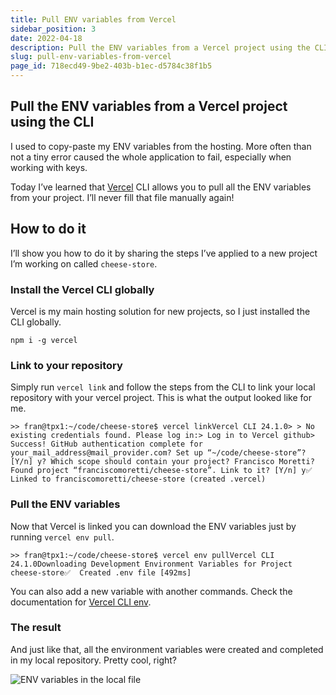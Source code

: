 ```yaml
---
title: Pull ENV variables from Vercel
sidebar_position: 3
date: 2022-04-18
description: Pull the ENV variables from a Vercel project using the CLI.
slug: pull-env-variables-from-vercel
page_id: 718ecd49-9be2-403b-b1ec-d5784c38f1b5
---
```




## Pull the ENV variables from a Vercel project using the CLI


I used to copy-paste my ENV variables from the hosting. More often than not a tiny error caused the whole application to fail, especially when working with keys.


Today I’ve learned that [Vercel](https://vercel.com/) CLI allows you to pull all the ENV variables from your project. I’ll never fill that file manually again!


## How to do it


I’ll show you how to do it by sharing the steps I’ve applied to a new project I’m working on called `cheese-store`.


### Install the Vercel CLI globally


Vercel is my main hosting solution for new projects, so I just installed the CLI globally.


```shell
npm i -g vercel
```


### Link to your repository


Simply run `vercel link` and follow the steps from the CLI to link your local repository with your vercel project. This is what the output looked like for me.


```shell
>> fran@tpx1:~/code/cheese-store$ vercel linkVercel CLI 24.1.0> > No existing credentials found. Please log in:> Log in to Vercel github> Success! GitHub authentication complete for your_mail_address@mail_provider.com? Set up “~/code/cheese-store”? [Y/n] y? Which scope should contain your project? Francisco Moretti? Found project “franciscomoretti/cheese-store”. Link to it? [Y/n] y✅  Linked to franciscomoretti/cheese-store (created .vercel)
```


### Pull the ENV variables


Now that Vercel is linked you can download the ENV variables just by running `vercel env pull`.


```shell
>> fran@tpx1:~/code/cheese-store$ vercel env pullVercel CLI 24.1.0Downloading Development Environment Variables for Project cheese-store✅  Created .env file [492ms]
```


You can also add a new variable with another commands. Check the documentation for [Vercel CLI env](https://vercel.com/docs/cli#commands/env).


### The result


And just like that, all the environment variables were created and completed in my local repository. Pretty cool, right?


![ENV variables in the local file](/images/docs/468490004.png)

